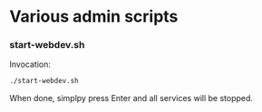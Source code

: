 # Various admin scripts

### start-webdev.sh

Invocation:

```bash
./start-webdev.sh
```

When done, simplpy press Enter and all services will be stopped.
